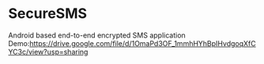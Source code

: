 # SecureSMS
 Android based end-to-end encrypted SMS application
Demo:https://drive.google.com/file/d/1OmaPd3OF_1mmhHYhBpIHvdgoqXfCYC3c/view?usp=sharing
